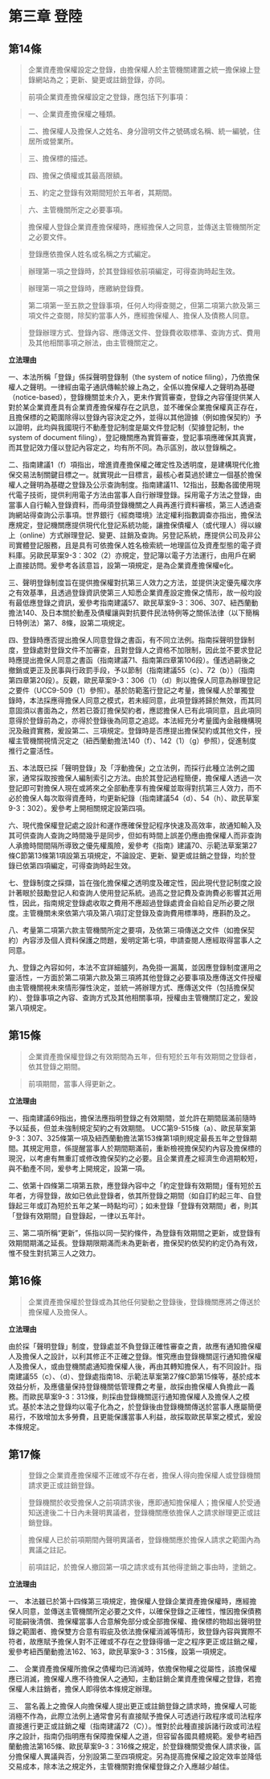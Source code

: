# 第三章 登陸

## 第14條　

> 企業資產擔保權設定之登錄，由擔保權人於主管機關建置之統一擔保線上登錄網站為之；更新、變更或註銷登錄，亦同。

> 前項企業資產擔保權設定之登錄，應包括下列事項：

> 一、企業資產擔保權之種類。

> 二、擔保權人及擔保人之姓名、身分證明文件之號碼或名稱、統一編號，住居所或營業所。

> 三、擔保標的描述。

> 四、擔保之債權或其最高限額。

> 五、約定之登錄有效期間短於五年者，其期間。

> 六、主管機關所定之必要事項。
　　
  
> 擔保權人登錄企業資產擔保權時，應經擔保人之同意，並傳送主管機關所定之必要文件。


> 登錄應依擔保人姓名或名稱之方式編定。


> 辦理第一項之登錄時，於其登錄經依前項編定，可得查詢時起生效。


> 辦理第一項之登錄時，應繳納登錄費。


> 第二項第一至五款之登錄事項，任何人均得查閱之，但第二項第六款及第三項文件之查閱，除契約當事人外，應經擔保權人、擔保人及債務人同意。


> 登錄辦理方式、登錄內容、應傳送文件、登錄費收取標準、查詢方式、費用及其他相關事項之辦法，由主管機關定之。


**立法理由**


一、本法所稱「登錄」係採聲明登錄制（the system of notice filing），乃依擔保權人之聲明。一律經由電子通訊傳輸於線上為之，全係以擔保權人之聲明為基礎（notice-based），登錄機關並未介入，更未作實質審查，登錄之內容僅提供某人對於某企業資產具有企業資產擔保權存在之訊息，並不確保企業擔保權真正存在，且擔保標的之範圍除得以登錄內容決定之外，並得以其他證據（例如擔保契約）予以證明，此均與我國現行不動產登記制度是屬文件登記制（契據登記制，the system of document filing），登記機關應為實質審查，登記事項應確保其真實，而其登記效力僅以登記內容定之，均有所不同。為示區別，故以登錄稱之。

二、指南建議1（f）項指出，增進資產擔保權之確定性及透明度，是建構現代化擔保交易法制關鍵目標之一。就實現此一目標言，最核心者莫過於建立一個基於擔保權人之聲明為基礎之登錄及公示查詢制度。指南建議11、12指出，鼓勵各國使用現代電子技術，提供利用電子方法由當事人自行辦理登錄。採用電子方法之登錄，由當事人自行輸入登錄資料，而毋須登錄機關之人員再進行資料審核，第三人透過查詢網站得查詢公示事項。世界銀行《經商環境》法定權利指數調查亦指出，擔保法應規定，登記機關應提供現代化登記系統功能，讓擔保債權人（或代理人）得以線上（online）方式辦理登記、變更、註銷及查詢。另登記系統，應提供公司及非公司實體登記服務，且是具有可依擔保人姓名檢索統一地理區位及資產型態的電子資料庫。另歐民草案9-3：302（2）亦規定，登記簿以電子方法運行，由用戶在網上直接訪問。爰參考各該意旨，設第一項規定，是為企業資產擔保權e化。

三、聲明登錄制度旨在提供擔保權對抗第三人效力之方法，並提供決定優先權次序之有效基準，且透過登錄資訊使第三人知悉企業資產設定擔保之情形，故一般均設有最低應登錄之資訊，爰參考指南建議57、歐民草案9-3：306、307、紐西蘭動擔法140、及日本關於動產及債權讓與對抗要件民法特例等之關係法律（以下簡稱日特例法）第7、8條，設第二項規定。

四、登錄時應否提出擔保人同意登錄之書函，有不同立法例。指南採聲明登錄制度，登錄處對登錄文件不加審查，且對登錄人之資格不加限制，因此並不要求登記時應提出擔保人同意之書函（指南建議71、指南第四章第106段）。僅透過嗣後之撤銷或更正及民事與行政罰手段，予以節制（指南建議55（c）、72（b））（指南第四章第20段）。反觀，歐民草案9-3：306（1）（d）則以擔保人同意為辦理登記之要件（UCC9-509（1）參照）。基於防範濫行登記之考量，擔保權人於單獨登錄時，本法採應得擔保人同意之模式，若未經同意，此項登錄將歸於無效，而其同意固須以書面為之，然若已簽訂擔保契約者，應認擔保人已有此項同意，且此項同意得於登錄前為之，亦得於登錄後為同意之追認。本法經充分考量國內金融機構現況及融資實務，爰設第二、三項規定。登錄時是否應提出擔保契約或其他文件，授權主管機關視情況定之（紐西蘭動擔法140（f）、142（1）（g）參照），促進制度推行之靈活性。

五、本法既已採「聲明登錄」及「浮動擔保」之立法例，而採行此種立法例之國家，通常採取按擔保人編制索引之方法。由於其登記過程簡便，擔保權人透過一次登記即可對擔保人現在或將來之全部動產享有擔保權並取得對抗第三人效力，而不必於擔保人每次取得資產時，均更新紀錄（指南建議54（d）、54（h）、歐民草案9-3：302）。爰參考上開相關規定設第四項。

六、現代擔保權登記處之設計和運作應確保登記程序快速及高效率，故通知輸入及其可供查詢人查詢之時間幾乎是同步，但如有時間上誤差仍應由擔保權人而非查詢人承擔時間間隔所導致之優先權風險，爰參考《指南》建議70、示範法草案第27條C節第13條第1項設第五項規定，不論設定、更新、變更或註銷之登錄，均於登錄已依第四項編定，可得查詢時起生效。

七、登錄制度之採擷，旨在強化擔保權之透明度及確定性，因此現代登記制度之設計著眼於鼓勵登記人和查詢人使用登記系統。過高之登記費及查詢費必影響其近用性，因此，指南規定登錄處收取之費用不應超過登錄處資金自給自足所必要之限度。主管機關未來依第六項及第八項訂定登錄及查詢費用標準時，應斟酌及之。

八、考量第二項第六款主管機關所定之要項，及依第三項傳送之文件（如擔保契約）內容涉及個人資料保護之問題，爰明定第七項，申請查閱人應經取得當事人之同意。

九、登錄之內容如何，本法不宜詳細臚列，為免掛一漏萬，並因應登錄制度運用之靈活性，一方面於第二項第六款及第三項將其他登錄之必要事項及應傳送文件授權由主管機關視未來情形彈性決定，並統一將辦理方式、應傳送文件（包括擔保契約）、登錄事項之內容、查詢方式及其他相關事項，授權由主管機關訂定之，爰設第八項規定。


## 第15條　

> 企業資產擔保權登錄之有效期間為五年，但有短於五年有效期間之登錄者，依其登錄之期間。
　　

> 前項期間，當事人得更新之。


**立法理由**

一、指南建議69指出，擔保法應指明登錄之有效期間，並允許在期間屆滿前隨時予以延長，但並未強制規定契約之有效期間。 UCC第9-515條（a）、歐民草案第9-3：307、325條第一項及紐西蘭動擔法第153條第1項則規定最長五年之登錄期間。其規定用意，係提醒當事人於期間期滿前，重新檢視擔保契約內容及擔保標的現況，以考慮有無重訂或修改擔保契約之必要。且企業資產之經濟生命週期較短，與不動產不同，爰參考上開規定，設第一項。

二、依第十四條第二項第五款，應登錄內容中之「約定登錄有效期間」僅有短於五年者，方得登錄，故如已依此登錄者，依其所登錄之期間（如自訂約起三年、自登錄起三年或訂為短於五年之某一時點均可）；如未登錄「登錄有效期間」者，則其「登錄有效期間」自登錄起，一律以五年計。

三、第二項所稱“更新”，係指以同一契約條件，為登錄有效期間之更新，或登錄有效期間期滿之延長。登錄期限期滿而未為更新者，擔保契約依契約約定仍為有效，惟不發生對抗第三人之效力。


## 第16條  

> 企業資產擔保權於登錄或為其他任何變動之登錄後，登錄機關應將之傳送於擔保權人及擔保人。


**立法理由**

由於採「聲明登錄」制度，登錄處並不負登錄正確性審查之責，故應有通知擔保權人及擔保人之設計，以利其修正不正確之登錄。惟究應由登錄機關逕行通知擔保權人及擔保人，或由登機關處通知擔保權人後，再由其轉知擔保人，有不同設計。指南建議55（c）、（d）、登錄處指南18、示範法草案第27條C節第15條等，基於成本效益分析，及應儘量保持登錄機關低管理費之考量，故採由擔保權人負擔此一義務。而歐民草案9-3：313條，則採由登錄機關逕行通知擔保權人及擔保人之模式。基於本法之登錄均以電子化為之，於登錄後由登錄機關傳送於當事人應屬簡便易行，不致增加太多勞費，且更能保護當事人利益，故採取歐民草案之模式，爰設本條規定。


## 第17條  

> 登錄之企業資產擔保權不正確或不存在者，擔保人得向擔保權人或登錄機關請求更正或註銷登錄。

> 登錄機關於收受擔保人之前項請求後，應即通知擔保權人；擔保權人於受通知送達後二十日內未聲明異議者，登錄機關應依擔保人之請求辦理更正或註銷登錄。

> 擔保權人已於前項期間內聲明異議者，登錄機關應於擔保人請求之範圍內為異議之註記。

> 前項註記，於擔保人撤回第一項之請求或有其他得塗銷之事由時，塗銷之。

**立法理由**

一、  本法雖已於第十四條第三項規定，擔保權人登錄企業資產擔保權時，應經擔保人同意，並傳送主管機關所定必要之文件，以確保登錄之正確性，惟因擔保債務可能嗣後清償、擔保權當事人合意解免部分或全部擔保權、擔保標的物超出聲明登錄之範圍者、擔保雙方合意有瑕疵及依法擔保權消滅等情形，致登錄內容與實際不符者，故應賦予擔保人對不正確或不存在之登錄得循一定之程序更正或註銷之權，爰參考紐西蘭動擔法162、163，歐民草案9-3：315條，設第一項規定。

二、  企業資產擔保權所擔保之債權均已消滅時，依擔保物權之從屬性，該擔保權應已消滅，擔保權人應不待擔保人之通知，主動註銷企業資產擔保權之登錄，若擔保權人未註銷者，擔保人即得依本條規定辦理。

三、  當名義上之擔保人向擔保權人提出更正或註銷登錄之請求時，擔保權人可能消極不作為，此際立法例上通常會另有直接賦予擔保人可透過行政程序或司法程序直接進行更正或註銷之權（指南建議72（C））。惟對於此種直接訴諸行政或司法程序之設計，指南仍指明應有保障擔保權人之道，但容留各國具體規範。爰參考紐西蘭動擔法第165條、歐民草案9-3：316條之規定，於登錄機關受擔保人請求後，區分擔保權人異議與否，分別設第二至四項規定。另為提高擔保權之設定效率並降低交易成本，除本法之規定外，主管機關對擔保權登錄之介入應越少越佳。


